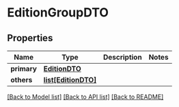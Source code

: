 # EditionGroupDTO

## Properties
Name | Type | Description | Notes
------------ | ------------- | ------------- | -------------
**primary** | [**EditionDTO**](EditionDTO.md) |  | 
**others** | [**list[EditionDTO]**](EditionDTO.md) |  | 

[[Back to Model list]](../README.md#documentation-for-models) [[Back to API list]](../README.md#documentation-for-api-endpoints) [[Back to README]](../README.md)


